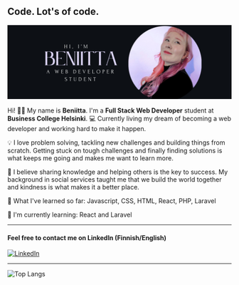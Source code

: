 ## Code. Lot's of code.

![Bio Picture](https://github.com/HuttunenBe/Huttunenbe/blob/85bed22456c2ecaf44c21751765d4880016c07e9/bioPicture.png?raw=true)

Hi! 👩‍💻 My name is **Beniitta**. I'm a **Full Stack Web Developer** student at **Business College Helsinki**. 💻 Currently living my dream of becoming a web developer and working hard to make it happen.

💡 I love problem solving, tackling new challenges and building things from scratch. Getting stuck on tough challenges and finally finding solutions is what keeps me going and makes me want to learn more.

🚀 I believe sharing knowledge and helping others is the key to success. My background in social services taught me that we build the world together and kindness is what makes it a better place.

🌸 What I've learned so far: 
Javascript, CSS, HTML, React, PHP, Laravel

🐍 I'm currently learning: React and Laravel

---

#### Feel free to contact me on LinkedIn (Finnish/English)

[![LinkedIn](https://img.shields.io/badge/LinkedIn-0077B5?style=for-the-badge&logo=linkedin&logoColor=white)](https://www.linkedin.com/in/beniitta-huttunen-5b339432a)


---

![Top Langs](https://github-readme-stats.vercel.app/api/top-langs/?username=HuttunenBe&layout=compact&theme=radical)












